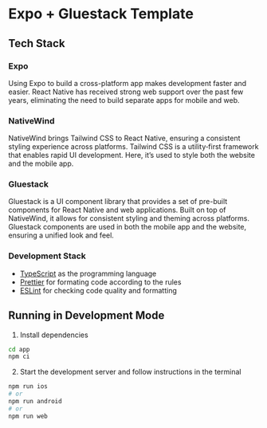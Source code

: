 # Expo + Gluestack Template

## Tech Stack

### Expo

Using Expo to build a cross-platform app makes development faster and easier. React Native has received strong web support over the past few years, eliminating the need to build separate apps for mobile and web.

### NativeWind

NativeWind brings Tailwind CSS to React Native, ensuring a consistent styling experience across platforms. Tailwind CSS is a utility‑first framework that enables rapid UI development. Here, it’s used to style both the website and the mobile app.

### Gluestack

Gluestack is a UI component library that provides a set of pre-built components for React Native and web applications. Built on top of NativeWind, it allows for consistent styling and theming across platforms. Gluestack components are used in both the mobile app and the website, ensuring a unified look and feel.

### Development Stack

- [TypeScript](https://www.typescriptlang.org/) as the programming language
- [Prettier](https://prettier.io/) for formating code according to the rules
- [ESLint](https://eslint.org/) for checking code quality and formatting

## Running in Development Mode

1. Install dependencies

```bash
cd app
npm ci
```

2. Start the development server and follow instructions in the terminal

```bash
npm run ios
# or
npm run android
# or
npm run web
```
